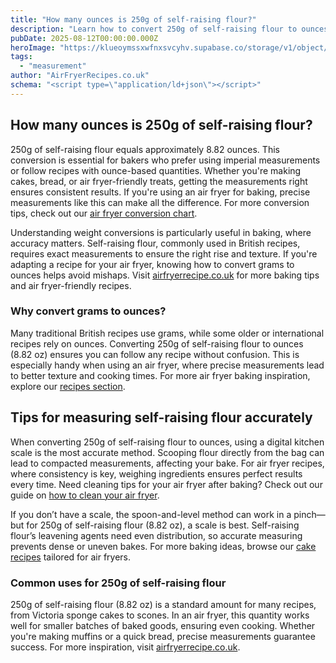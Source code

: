 ```yaml
---
title: "How many ounces is 250g of self-raising flour?"
description: "Learn how to convert 250g of self-raising flour to ounces for perfect baking results every time. Includes easy tips for air fryer recipes!"
pubDate: 2025-08-12T00:00:00.000Z
heroImage: "https://klueoymssxwfnxsvcyhv.supabase.co/storage/v1/object/public/md/250g-self-raising-flour-to-ounces-56ba69eb.webp"
tags:
  - "measurement"
author: "AirFryerRecipes.co.uk"
schema: "<script type=\"application/ld+json\"></script>"
---
```


<h2>How many ounces is 250g of self-raising flour?</h2>  
<p>250g of self-raising flour equals approximately 8.82 ounces. This conversion is essential for bakers who prefer using imperial measurements or follow recipes with ounce-based quantities. Whether you're making cakes, bread, or air fryer-friendly treats, getting the measurements right ensures consistent results. If you're using an air fryer for baking, precise measurements like this can make all the difference. For more conversion tips, check out our <a href=https://www.airfryerrecipe.co.uk/air-fryer-conversion-chart>air fryer conversion chart</a>.</p>  

<p>Understanding weight conversions is particularly useful in baking, where accuracy matters. Self-raising flour, commonly used in British recipes, requires exact measurements to ensure the right rise and texture. If you're adapting a recipe for your air fryer, knowing how to convert grams to ounces helps avoid mishaps. Visit <a href=https://www.airfryerrecipe.co.uk>airfryerrecipe.co.uk</a> for more baking tips and air fryer-friendly recipes.</p>  

<h3>Why convert grams to ounces?</h3>  
<p>Many traditional British recipes use grams, while some older or international recipes rely on ounces. Converting 250g of self-raising flour to ounces (8.82 oz) ensures you can follow any recipe without confusion. This is especially handy when using an air fryer, where precise measurements lead to better texture and cooking times. For more air fryer baking inspiration, explore our <a href=https://www.airfryerrecipe.co.uk/recipes>recipes section</a>.</p>  

<h2>Tips for measuring self-raising flour accurately</h2>  
<p>When converting 250g of self-raising flour to ounces, using a digital kitchen scale is the most accurate method. Scooping flour directly from the bag can lead to compacted measurements, affecting your bake. For air fryer recipes, where consistency is key, weighing ingredients ensures perfect results every time. Need cleaning tips for your air fryer after baking? Check out our guide on <a href=https://www.airfryerrecipe.co.uk/air-fryer-cleaner>how to clean your air fryer</a>.</p>  

<p>If you don’t have a scale, the spoon-and-level method can work in a pinch—but for 250g of self-raising flour (8.82 oz), a scale is best. Self-raising flour’s leavening agents need even distribution, so accurate measuring prevents dense or uneven bakes. For more baking ideas, browse our <a href=https://www.airfryerrecipe.co.uk/recipe-category/cakes>cake recipes</a> tailored for air fryers.</p>  

<h3>Common uses for 250g of self-raising flour</h3>  
<p>250g of self-raising flour (8.82 oz) is a standard amount for many recipes, from Victoria sponge cakes to scones. In an air fryer, this quantity works well for smaller batches of baked goods, ensuring even cooking. Whether you're making muffins or a quick bread, precise measurements guarantee success. For more inspiration, visit <a href=https://www.airfryerrecipe.co.uk>airfryerrecipe.co.uk</a>.</p>